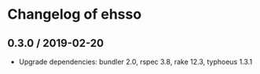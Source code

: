 # Changelog of ehsso

## 0.3.0 / 2019-02-20

* Upgrade dependencies: bundler 2.0, rspec 3.8, rake 12.3, typhoeus 1.3.1
